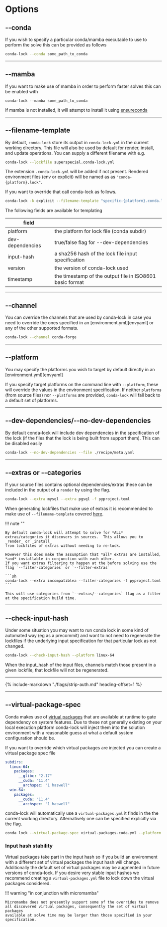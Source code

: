 # Options

## --conda

If you wish to specify a particular conda/mamba executable to use to perform the solve this can be provided as follows

```bash
conda-lock --conda some_path_to_conda
```

---

## --mamba

If you want to make use of mamba in order to perform faster solves this can be enabled with

```
conda-lock --mamba some_path_to_conda
```

If mamba is not installed, it will attempt to install it using [ensureconda](https://github.com/conda-incubator/ensureconda)

---

## --filename-template

By default, `conda-lock` store its output in `conda-lock.yml` in the current
working directory. This file will also be used by default for render, install,
and update operations. You can supply a different filename with e.g.

```bash
conda-lock --lockfile superspecial.conda-lock.yml
```

The extension `.conda-lock.yml` will be added if not present. Rendered
environment files (env or explicit) will be named as as
`"conda-{platform}.lock"`.

If you want to override that call conda-lock as follows.

```bash
conda-lock -k explicit --filename-template "specific-{platform}.conda.lock"
```

The following fields are available for templating

| field             |                                                           |
| ----------------- | --------------------------------------------------------- |
| platform          | the platform for lock file (conda subdir)                 |
| dev-dependencies  | true/false flag for --dev-dependencies                    |
| input-hash        | a sha256 hash of the lock file input specification        |
| version           | the version of conda-lock used                            |
| timestamp         | the timestamp of the output file in ISO8601 basic format  |

---

## --channel

You can override the channels that are used by conda-lock in case you need to override the ones specified in
an [environment.yml][envyaml] or any of the other supported formats.

```bash
conda-lock --channel conda-forge
```

---

## --platform

You may specify the platforms you wish to target by default directly in an [environment.yml][envyaml]

If you specify target platforms on the command line with `--platform`, these will
override the values in the environment specification. If neither `platforms` (from source files) nor
`--platforms` are provided, `conda-lock` will fall back to a default set of platforms.

---

## --dev-dependencies/--no-dev-dependencies

By default conda-lock will include dev dependencies in the specification of the lock (if the files that the lock
is being built from support them).  This can be disabled easily

```bash
conda-lock --no-dev-dependencies --file ./recipe/meta.yaml
```

---

## --extras or --categories

If your source files contains optional dependencies/extras these can be included in the output of a `render` by using the
flag.

```sh
conda-lock --extra mysql --extra pgsql -f pyproject.toml
```

When generating lockfiles that make use of extras it is recommended to make use of `--filename-template` covered [here](#-filename-template).

!!! note ""

    By default conda-lock will attempt to solve for *ALL* extras/categories it discovers in sources.  This allows you to _render_ or _install_
    from lockfiles of extras without needing to re-lock.

    However this does make the assumption that *all* extras are installed, *and* installable in conjunction with each other.
    If you want extras filtering to happen at the before solving use the flag `--filter-categories` or `--filter-extras`

    ```sh
    conda-lock --extra incompatiblea --filter-categories -f pyproject.toml
    ```

    This will use categories from `--extras/--categories` flag as a filter at the specification build time.

---

## --check-input-hash

Under some situation you may want to run conda lock in some kind of automated way (eg as a precommit) and want to not
need to regenerate the lockfiles if the underlying input specification for that particular lock as not changed.

```bash
conda-lock --check-input-hash --platform linux-64
```

When the input_hash of the input files, channels match those present in a given lockfile, that lockfile will not be regenerated.

---

{%
   include-markdown "./flags/strip-auth.md"
   heading-offset=1
%}

---

## --virtual-package-spec

Conda makes use of [virtual packages](https://conda.io/projects/conda/en/latest/user-guide/tasks/manage-virtual.html) that are available at
runtime to gate dependency on system features.  Due to these not generally existing on your local execution platform conda-lock will inject
them into the solution environment with a reasonable guess at what a default system configuration should be.

If you want to override which virtual packages are injected you can create a virtual package spec file

```{.yaml title="virtual-packages.yml"}
subdirs:
  linux-64:
    packages:
      __glibc: "2.17"
      __cuda: "11.4"
      __archspec: "1 haswell"
  win-64:
    packages:
      __cuda: "11.4"
      __archspec: "1 haswell"
```

conda-lock will automatically use a `virtual-packages.yml` it finds in the the current working directory.  Alternatively one can be specified
explicitly via the flag.

```bash
conda lock --virtual-package-spec virtual-packages-cuda.yml --platform linux-64
```

### Input hash stability

Virtual packages take part in the input hash so if you build an environment with a different set of virtual packages the input hash will change.
Additionally the default set of virtual packages may be augmented in future versions of conda-lock.  If you desire very stable input hashes
we recommend creating a `virtual-packages.yml` file to lock down the virtual packages considered.

!!! warning "in conjunction with micromamba"

    Micromamba does not presently support some of the overrides to remove all discovered virtual packages, consequently the set of virtual packages
    available at solve time may be larger than those specified in your specification.
